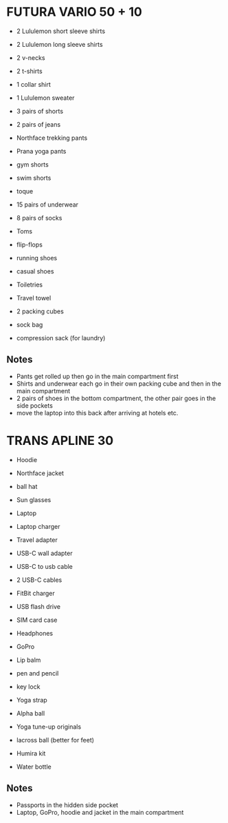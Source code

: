FUTURA VARIO 50 + 10
====================

* 2 Lululemon short sleeve shirts
* 2 Lululemon long sleeve shirts
* 2 v-necks
* 2 t-shirts
* 1 collar shirt
* 1 Lululemon sweater

* 3 pairs of shorts
* 2 pairs of jeans
* Northface trekking pants
* Prana yoga pants
* gym shorts
* swim shorts

* toque

* 15 pairs of underwear
* 8 pairs of socks

* Toms
* flip-flops
* running shoes
* casual shoes

* Toiletries
* Travel towel

* 2 packing cubes
* sock bag
* compression sack (for laundry)

Notes
-----
* Pants get rolled up then go in the main compartment first
* Shirts and underwear each go in their own packing cube and then in the main compartment
* 2 pairs of shoes in the bottom compartment, the other pair goes in the side pockets
* move the laptop into this back after arriving at hotels etc.


TRANS APLINE 30
===============

* Hoodie
* Northface jacket
* ball hat
* Sun glasses

* Laptop
* Laptop charger
* Travel adapter
* USB-C wall adapter
* USB-C to usb cable
* 2 USB-C cables
* FitBit charger
* USB flash drive
* SIM card case
* Headphones
* GoPro

* Lip balm
* pen and pencil
* key lock

* Yoga strap
* Alpha ball
* Yoga tune-up originals
* lacross ball (better for feet)

* Humira kit

* Water bottle

Notes
-----
* Passports in the hidden side pocket
* Laptop, GoPro, hoodie and jacket in the main compartment

